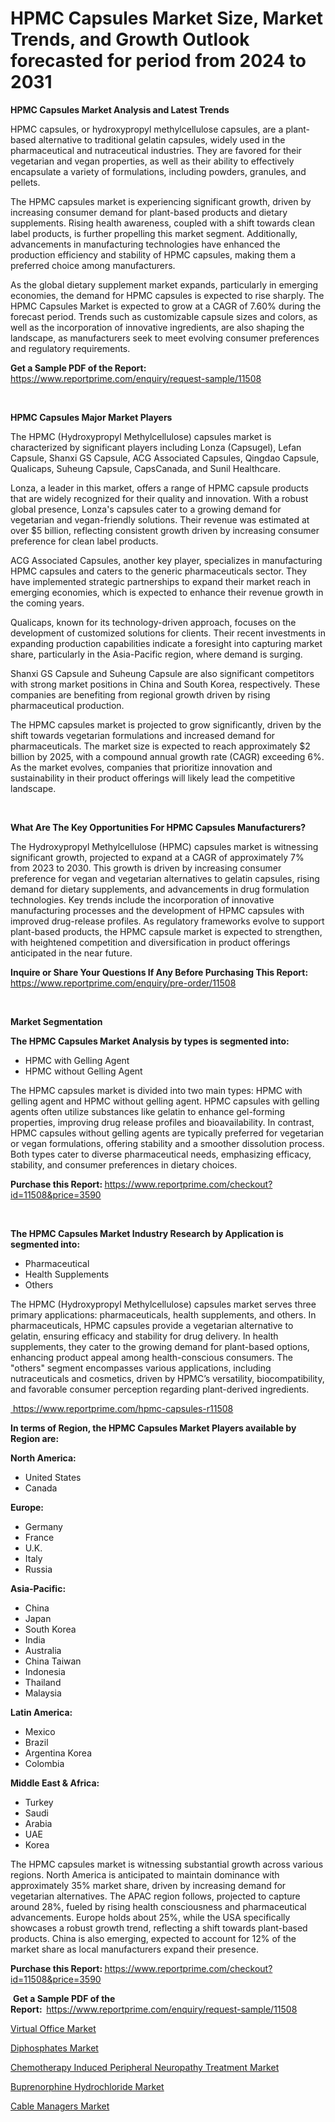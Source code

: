 <p><h1>HPMC Capsules Market Size, Market Trends, and Growth Outlook forecasted for period from 2024 to 2031</h1></p><p><strong>HPMC Capsules Market Analysis and Latest Trends</strong></p>
<p><p>HPMC capsules, or hydroxypropyl methylcellulose capsules, are a plant-based alternative to traditional gelatin capsules, widely used in the pharmaceutical and nutraceutical industries. They are favored for their vegetarian and vegan properties, as well as their ability to effectively encapsulate a variety of formulations, including powders, granules, and pellets. </p><p>The HPMC capsules market is experiencing significant growth, driven by increasing consumer demand for plant-based products and dietary supplements. Rising health awareness, coupled with a shift towards clean label products, is further propelling this market segment. Additionally, advancements in manufacturing technologies have enhanced the production efficiency and stability of HPMC capsules, making them a preferred choice among manufacturers.</p><p>As the global dietary supplement market expands, particularly in emerging economies, the demand for HPMC capsules is expected to rise sharply. The HPMC Capsules Market is expected to grow at a CAGR of 7.60% during the forecast period. Trends such as customizable capsule sizes and colors, as well as the incorporation of innovative ingredients, are also shaping the landscape, as manufacturers seek to meet evolving consumer preferences and regulatory requirements.</p></p>
<p><strong>Get a Sample PDF of the Report:&nbsp;</strong> <a href="https://www.reportprime.com/enquiry/request-sample/11508?utm_campaign=1119&utm_medium=2&utm_source=Github&utm_content=ia&utm_term=02122024&utm_id=hpmc-capsules">https://www.reportprime.com/enquiry/request-sample/11508</a></p>
<p>&nbsp;</p>
<p><strong>HPMC Capsules Major Market Players</strong></p>
<p><p>The HPMC (Hydroxypropyl Methylcellulose) capsules market is characterized by significant players including Lonza (Capsugel), Lefan Capsule, Shanxi GS Capsule, ACG Associated Capsules, Qingdao Capsule, Qualicaps, Suheung Capsule, CapsCanada, and Sunil Healthcare. </p><p>Lonza, a leader in this market, offers a range of HPMC capsule products that are widely recognized for their quality and innovation. With a robust global presence, Lonza's capsules cater to a growing demand for vegetarian and vegan-friendly solutions. Their revenue was estimated at over $5 billion, reflecting consistent growth driven by increasing consumer preference for clean label products.</p><p>ACG Associated Capsules, another key player, specializes in manufacturing HPMC capsules and caters to the generic pharmaceuticals sector. They have implemented strategic partnerships to expand their market reach in emerging economies, which is expected to enhance their revenue growth in the coming years.</p><p>Qualicaps, known for its technology-driven approach, focuses on the development of customized solutions for clients. Their recent investments in expanding production capabilities indicate a foresight into capturing market share, particularly in the Asia-Pacific region, where demand is surging.</p><p>Shanxi GS Capsule and Suheung Capsule are also significant competitors with strong market positions in China and South Korea, respectively. These companies are benefiting from regional growth driven by rising pharmaceutical production.</p><p>The HPMC capsules market is projected to grow significantly, driven by the shift towards vegetarian formulations and increased demand for pharmaceuticals. The market size is expected to reach approximately $2 billion by 2025, with a compound annual growth rate (CAGR) exceeding 6%. As the market evolves, companies that prioritize innovation and sustainability in their product offerings will likely lead the competitive landscape.</p></p>
<p>&nbsp;</p>
<p><strong>What Are The Key Opportunities For HPMC Capsules Manufacturers?</strong></p>
<p><p>The Hydroxypropyl Methylcellulose (HPMC) capsules market is witnessing significant growth, projected to expand at a CAGR of approximately 7% from 2023 to 2030. This growth is driven by increasing consumer preference for vegan and vegetarian alternatives to gelatin capsules, rising demand for dietary supplements, and advancements in drug formulation technologies. Key trends include the incorporation of innovative manufacturing processes and the development of HPMC capsules with improved drug-release profiles. As regulatory frameworks evolve to support plant-based products, the HPMC capsule market is expected to strengthen, with heightened competition and diversification in product offerings anticipated in the near future.</p></p>
<p><strong>Inquire or Share Your Questions If Any Before Purchasing This Report:</strong> <a href="https://www.reportprime.com/enquiry/pre-order/11508?utm_campaign=1119&utm_medium=2&utm_source=Github&utm_content=ia&utm_term=02122024&utm_id=hpmc-capsules">https://www.reportprime.com/enquiry/pre-order/11508</a></p>
<p>&nbsp;</p>
<p><strong>Market Segmentation</strong></p>
<p><strong>The HPMC Capsules Market Analysis by types is segmented into:</strong></p>
<p><ul><li>HPMC with Gelling Agent</li><li>HPMC without Gelling Agent</li></ul></p>
<p><p>The HPMC capsules market is divided into two main types: HPMC with gelling agent and HPMC without gelling agent. HPMC capsules with gelling agents often utilize substances like gelatin to enhance gel-forming properties, improving drug release profiles and bioavailability. In contrast, HPMC capsules without gelling agents are typically preferred for vegetarian or vegan formulations, offering stability and a smoother dissolution process. Both types cater to diverse pharmaceutical needs, emphasizing efficacy, stability, and consumer preferences in dietary choices.</p></p>
<p><strong>Purchase this Report:&nbsp;</strong><a href="https://www.reportprime.com/checkout?id=11508&price=3590&utm_campaign=1119&utm_medium=2&utm_source=Github&utm_content=ia&utm_term=02122024&utm_id=hpmc-capsules">https://www.reportprime.com/checkout?id=11508&price=3590</a></p>
<p>&nbsp;</p>
<p><strong>The HPMC Capsules Market Industry Research by Application is segmented into:</strong></p>
<p><ul><li>Pharmaceutical</li><li>Health Supplements</li><li>Others</li></ul></p>
<p><p>The HPMC (Hydroxypropyl Methylcellulose) capsules market serves three primary applications: pharmaceuticals, health supplements, and others. In pharmaceuticals, HPMC capsules provide a vegetarian alternative to gelatin, ensuring efficacy and stability for drug delivery. In health supplements, they cater to the growing demand for plant-based options, enhancing product appeal among health-conscious consumers. The "others" segment encompasses various applications, including nutraceuticals and cosmetics, driven by HPMC’s versatility, biocompatibility, and favorable consumer perception regarding plant-derived ingredients.</p></p>
<p><a href="https://www.reportprime.com/hpmc-capsules-r11508?utm_campaign=1119&utm_medium=2&utm_source=Github&utm_content=ia&utm_term=02122024&utm_id=hpmc-capsules">&nbsp;https://www.reportprime.com/hpmc-capsules-r11508</a></p>
<p><strong>In terms of Region, the HPMC Capsules Market Players available by Region are:</strong></p>
<p>
    <p> <strong> North America: </strong>
        <ul>
            <li>United States</li>
            <li>Canada</li>
        </ul>
        </p> 
    <p> <strong> Europe: </strong>
        <ul>
            <li>Germany</li>
            <li>France</li>
            <li>U.K.</li>
            <li>Italy</li>
            <li>Russia</li>
        </ul>
        </p> 
    <p> <strong> Asia-Pacific: </strong>
        <ul>
            <li>China</li>
            <li>Japan</li>
            <li>South Korea</li>
            <li>India</li>
            <li>Australia</li>
            <li>China Taiwan</li>
            <li>Indonesia</li>
            <li>Thailand</li>
            <li>Malaysia</li>
        </ul>
        </p> 
    <p> <strong> Latin America: </strong>
        <ul>
            <li>Mexico</li>
            <li>Brazil</li>
            <li>Argentina Korea</li>
            <li>Colombia</li>
        </ul>
        </p> 
    <p> <strong> Middle East & Africa: </strong>
        <ul>
            <li>Turkey</li>
            <li>Saudi</li>
            <li>Arabia</li>
            <li>UAE</li>
            <li>Korea</li>
        </ul>
    </p>
    </p>
<p><p>The HPMC capsules market is witnessing substantial growth across various regions. North America is anticipated to maintain dominance with approximately 35% market share, driven by increasing demand for vegetarian alternatives. The APAC region follows, projected to capture around 28%, fueled by rising health consciousness and pharmaceutical advancements. Europe holds about 25%, while the USA specifically showcases a robust growth trend, reflecting a shift towards plant-based products. China is also emerging, expected to account for 12% of the market share as local manufacturers expand their presence.</p></p>
<p><strong>Purchase this Report: </strong><a href="https://www.reportprime.com/checkout?id=11508&price=3590&utm_campaign=1119&utm_medium=2&utm_source=Github&utm_content=ia&utm_term=02122024&utm_id=hpmc-capsules">https://www.reportprime.com/checkout?id=11508&price=3590</a></p>
<p>&nbsp;<strong>Get a Sample PDF of the Report:&nbsp;&nbsp;</strong><a href="https://www.reportprime.com/enquiry/request-sample/11508?utm_campaign=1119&utm_medium=2&utm_source=Github&utm_content=ia&utm_term=02122024&utm_id=hpmc-capsules">https://www.reportprime.com/enquiry/request-sample/11508</a></p>
<p><strong></strong></p>
<p><p><a href="https://issuu.com/reportprime-2/docs/virtual-office-market-size-2030.pptx?utm_campaign=1119&utm_medium=2&utm_source=Github&utm_content=ia&utm_term=02122024&utm_id=hpmc-capsules">Virtual Office Market</a></p><p><a href="https://issuu.com/reportprime-2/docs/diphosphates-market-size-2030.pptx?utm_campaign=1119&utm_medium=2&utm_source=Github&utm_content=ia&utm_term=02122024&utm_id=hpmc-capsules">Diphosphates Market</a></p><p><a href="https://github.com/gerdabatiskzv9/Market-Research-Report-List-1/blob/main/chemotherapy-induced-peripheral-neuropathy-treatment-market.md?utm_campaign=1119&utm_medium=2&utm_source=Github&utm_content=ia&utm_term=02122024&utm_id=hpmc-capsules">Chemotherapy Induced Peripheral Neuropathy Treatment Market</a></p><p><a href="https://github.com/JakirUddin651/Market-Research-Report-List-1/blob/main/buprenorphine-hydrochloride-market.md?utm_campaign=1119&utm_medium=2&utm_source=Github&utm_content=ia&utm_term=02122024&utm_id=hpmc-capsules">Buprenorphine Hydrochloride Market</a></p><p><a href="https://www.linkedin.com/pulse/future-cable-managers-market-key-growth-drivers-forecasted-0yg5e?utm_campaign=1119&utm_medium=2&utm_source=Github&utm_content=ia&utm_term=02122024&utm_id=hpmc-capsules">Cable Managers Market</a></p></p>